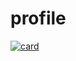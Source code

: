 # profile
[![card](https://github-readme-stats.vercel.app/api?username=iuricode&theme=default&show_icons=true)](https://github.com/anuraghazra/github-readme-stats)
